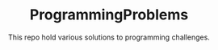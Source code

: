 <h1 align="center">ProgrammingProblems</h1>
<p align="center">This repo hold various solutions to programming challenges.</p>









